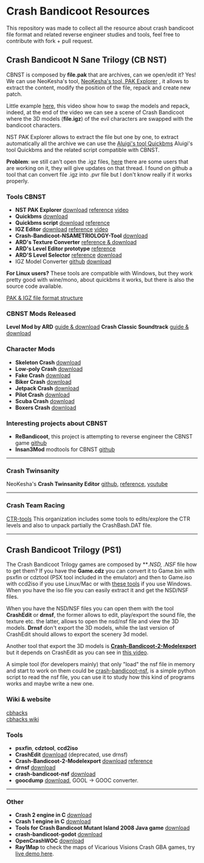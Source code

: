 # Crash Bandicoot Resources

This repository was made to collect all the resource about crash bandicoot file format and related reverse engineer studies and tools, feel free to contribute with fork + pull request.


## Crash Bandicoot N Sane Trilogy (CB NST)

CBNST is composed by **file.pak** that are archives, can we open/edit it? Yes! We can use NeoKesha's tool, [NeoKesha's tool, PAK Explorer](http://twinsanity-hacking.tigersoftware.ru/viewtopic.php?f=2&t=6075) , it allows to extract the content, modify the position of the file, repack and create new patch.

Little example [here](https://www.youtube.com/watch?v=ArDcqoyF7iA), this video show how to swap the models and repack, indeed, at the end of the video we can see a scene of Crash Bandicoot where the 3D models (**file.igz**) of the evil characters are swapped with the bandicoot characters.

NST PAK Explorer allows to extract the file but one by one, to extract automatically all the archive we can use the [Aluigi's tool Quickbms](http://aluigi.altervista.org/quickbms.htm) Aluigi's tool Quickbms and the related script compatible with CBNST.

**Problem**: we still can't open the .igz files, [here](https://www.vg-resource.com/thread-32408-page-4.html)  there are some users that are working on it, they will give updates on that thread.
I found on github a tool that can convert file .igz into .pvr file but I don't know really if it works properly.

### Tools CBNST

- **NST PAK Explorer** [download](https://yadi.sk/d/0Ytfg3ca3YjtTN) [reference](http://twinsanity-hacking.tigersoftware.ru/viewtopic.php?f=2&t=6075) [video](https://www.youtube.com/watch?v=ArDcqoyF7iA)
- **Quickbms** [download](http://aluigi.altervista.org/quickbms.htm)
- **Quickbms script** [download](http://aluigi.altervista.org/bms/marvel_ultimate_alliance_2.bms) [reference](http://zenhax.com/viewtopic.php?t=7794)
- **IGZ Editor** [download](https://yadi.sk/d/6ofo5uq_3YpLV6) [reference](http://twinsanity-hacking.tigersoftware.ru/viewtopic.php?f=2&t=6076) [video](https://www.youtube.com/watch?v=1eiHJmjZrks)
- **Crash-Bandicoot-NSAMETRIOLOGY-Tool** [download](https://github.com/pashok6798/Crash-Bandicoot-NSAMETRIOLOGY-Tool)
-  **ARD's Texture Converter** [reference & download](https://thewarproom.com/showthread.php?tid=27)
- **ARD's Level Editor prototype** [reference](https://thewarproom.com/showthread.php?tid=32)
- **ARD'S Level Selector** [reference](https://thewarproom.com/showthread.php?tid=44) [download](https://www.mediafire.com/file/m1ff4b313nakax0/NSTLevelSelector.exe)
- IGZ Model Converter [github](https://github.com/AdventureT/IgzModelConverter) [download](https://github.com/AdventureT/IgzModelConverter/releases)

**For Linux users?** These tools are compatible with Windows, but they work pretty good with wine/mono, about quickbms it works, but there is also the source code available.

[PAK & IGZ file format structure](https://thewarproom.com/showthread.php?tid=8)

### CBNST Mods Released
**Level Mod by ARD** [guide & download](https://thewarproom.com/showthread.php?tid=21)
**Crash Classic Soundtrack** [guide & download](https://cogmonkey.com/CrashNSTOST/)

### Character Mods
- **Skeleton Crash** [download](https://www.nexusmods.com/crashbandicootnsanetrilogy/mods/1) 
- **Low-poly Crash** [download](https://www.nexusmods.com/crashbandicootnsanetrilogy/mods/2)
- **Fake Crash** [download](https://www.nexusmods.com/crashbandicootnsanetrilogy/mods/3)
- **Biker Crash** [download](https://www.nexusmods.com/crashbandicootnsanetrilogy/mods/6)
- **Jetpack Crash** [download](https://www.nexusmods.com/crashbandicootnsanetrilogy/mods/7)
- **Pilot Crash** [download](https://www.nexusmods.com/crashbandicootnsanetrilogy/mods/8)
- **Scuba Crash** [download](https://www.nexusmods.com/crashbandicootnsanetrilogy/mods/9)
- **Boxers Crash** [download](https://www.nexusmods.com/crashbandicootnsanetrilogy/mods/10)

### Interesting projects about CBNST
- **ReBandicoot**, this project is attempting to reverse engineer the CBNST game [github](https://github.com/2010kohtep/ReBandicoot)
- **Insan3Mod** modtools for CBNST [github](https://github.com/dtzxporter/Insan3Mod)

 
---

### Crash Twinsanity
NeoKesha's **Crash Twinsanity Editor** [github](https://github.com/Smartkin/twinsanity-editor), [reference](http://twinsanity-hacking.tigersoftware.ru/viewtopic.php?t=2), [youtube](https://www.youtube.com/watch?v=eBE51p8zAlU)

---

### Crash Team Racing

[CTR-tools](https://github.com/CTR-tools)
This organization includes some tools to edits/explore the CTR levels and also to unpack partially the CrashBash.DAT file.

---


## Crash Bandicoot Trilogy (PS1)

The Crash Bandicoot Trilogy games are composed by ***.NSD, *.NSF** file how to get them?
If you have the **Game.cdz** you can convert it to Game.bin with psxfin or cdztool (PSX tool included in the emulator) and then to Game.iso with ccd2iso if you use Linux/Mac or with [these tools](https://helpdeskgeek.com/free-tools-review/how-to-convert-bin-to-iso/) if you use Windows.
When you have the iso file you can easily extract it and get the NSD/NSF files.

When you have the NSD/NSF files you can open them with the tool **CrashEdit** or **drnsf**, the former allows to edit, play/export the sound file, the texture etc. the latter, allows to open the nsd/nsf file and view the 3D models.
**Drnsf** don't export the 3D models, while the last version of CrashEdit should allows to export the scenery 3d model.

Another tool that export the 3D models is **[Crash-Bandicoot-2-Modelexport](https://github.com/warenhuis/Crash-Bandicoot-2-Modelexport)** but it depends on CrashEdit as you can see in [this video](https://www.youtube.com/watch?v=g7ByLSotvNo).

A simple tool (for developers mainly) that only "load" the nsf file in memory and start to work on them could be [crash-bandicoot-nsf](https://github.com/dehodson/crash-bandicoot-nsf), is a simple python script to read the nsf file, you can use it to study how this kind of programs works and maybe write a new one.

### Wiki & website
[cbhacks](https://www.cbhacks.com/)  
[cbhacks wiki](https://wiki.cbhacks.com/w/Main_Page)  

### Tools
- **psxfin**, **cdztool**, **ccd2iso**
- **CrashEdit** [download](https://github.com/ManDude/CrashEdit/) (deprecated, use drnsf)
- **Crash-Bandicoot-2-Modelexport** [download](https://github.com/warenhuis/Crash-Bandicoot-2-Modelexport) [reference](https://www.youtube.com/watch?v=g7ByLSotvNo)
- **drnsf** [download](https://github.com/cbhacks/drnsf) 
- **crash-bandicoot-nsf** [download](https://github.com/dehodson/crash-bandicoot-nsf) 
- **goocdump** [download](https://github.com/ManDude/goocdump), GOOL -> GOOC converter. 

---
### Other
- **Crash 2 engine in C** [download](https://github.com/ughman/c2c)
- **Crash 1 engine in C** [download](https://github.com/wurlyfox/c1c)
- **Tools for Crash Bandicoot Mutant Island 2008 Java game** [download](https://github.com/bartlomiejduda/Tools/tree/master/NEW%20Tools/Crash%20Bandicoot%20Mutant%20Island%202008)
- **crash-bandicoot-godot** [download](https://github.com/nonunknown/crash-bandicoot-godot) 
- **OpenCrashWOC** [download](https://github.com/Open-Travelers/OpenCrashWOC) 
- **Ray1Map** to check the maps of Vicarious Visions Crash GBA games, try [live demo here](https://raym.app/maps_r1).
